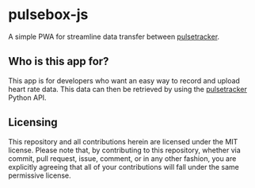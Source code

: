 # pulsebox-js
A simple PWA for streamline data transfer between [pulsetracker](https://github.com/akilhylton/pulsetracker).

## Who is this app for?
This app is for developers who want an easy way to record and upload heart rate
data. This data can then be retrieved by using the [pulsetracker](https://github.com/akilhylton/pulsetracker) Python API. 
 
## Licensing
This repository and all contributions herein are licensed under the MIT license. Please note that, by contributing to this repository, whether via commit, pull request, issue, comment, or in any other fashion, you are explicitly agreeing that all of your contributions will fall under the same permissive license.
